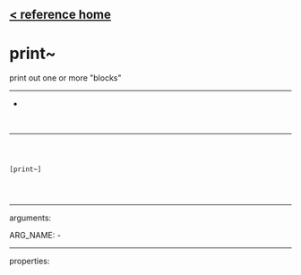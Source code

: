 [< reference home](ceammc_lib.html)
---

# print~


print out one or more &#34;blocks&#34;

---

-
<br>


---


```



[print~]


            
```

---
arguments:

ARG_NAME: -<br>

---
properties:



